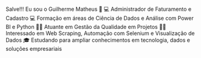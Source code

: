Salve!!! Eu sou o Guilherme Matheus 👋
💻 Administrador de Faturamento e Cadastro
💻 Formação em áreas de Ciência de Dados e Análise com Power BI e Python
👨‍💻 Atuante em Gestão da Qualidade em Projetos
👨‍💻 Interessado em Web Scraping, Automação com Selenium e Visualização de Dados
🎓 Estudando para ampliar conhecimentos em tecnologia, dados e soluções empresariais
